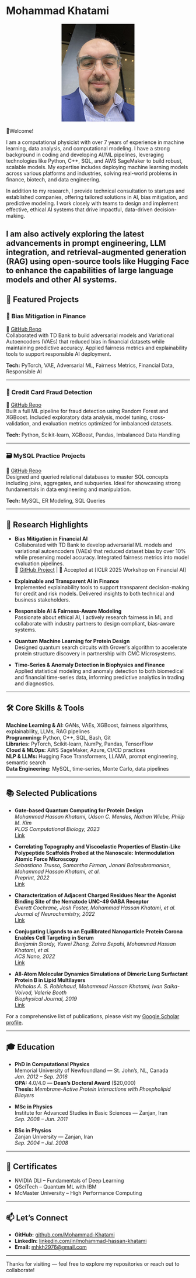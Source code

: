 # Mohammad Khatami

<p align="center">
  <img src="https://github.com/Mohammad-Khatami/photo/raw/main/photo_2025-04-15_11-19-18.jpg" alt="Mohammad Khatami" width="200"/>
</p>

👋Welcome! 

I am a computational physicist with over 7 years of experience in machine learning, data analysis, and computational modeling. I have a strong background in coding and developing AI/ML pipelines, leveraging technologies like Python, C++, SQL, and AWS SageMaker to build robust, scalable models. My expertise includes deploying machine learning models across various platforms and industries, solving real-world problems in finance, biotech, and data engineering.

In addition to my research, I provide technical consultation to startups and established companies, offering tailored solutions in AI, bias mitigation, and predictive modeling. I work closely with teams to design and implement effective, ethical AI systems that drive impactful, data-driven decision-making.

I am also actively exploring the latest advancements in prompt engineering, LLM integration, and retrieval-augmented generation (RAG) using open-source tools like Hugging Face to enhance the capabilities of large language models and other AI systems.
---

## 🚀 Featured Projects

### 🧠 Bias Mitigation in Finance  
🔗 [GitHub Repo](https://github.com/Mohammad-Khatami/GANs_muliple_SF_fairness)  
Collaborated with TD Bank to build adversarial models and Variational Autoencoders (VAEs) that reduced bias in financial datasets while maintaining predictive accuracy. Applied fairness metrics and explainability tools to support responsible AI deployment.

**Tech:** PyTorch, VAE, Adversarial ML, Fairness Metrics, Financial Data, Responsible AI

---

### 🔐 Credit Card Fraud Detection  
🔗 [GitHub Repo](https://github.com/Mohammad-Khatami/fraud-detection-project)  
Built a full ML pipeline for fraud detection using Random Forest and XGBoost. Included exploratory data analysis, model tuning, cross-validation, and evaluation metrics optimized for imbalanced datasets.

**Tech:** Python, Scikit-learn, XGBoost, Pandas, Imbalanced Data Handling

---

### 🗃️ MySQL Practice Projects  
🔗 [GitHub Repo](https://github.com/Mohammad-Khatami/MySQL-tutorial)  
Designed and queried relational databases to master SQL concepts including joins, aggregates, and subqueries. Ideal for showcasing strong fundamentals in data engineering and manipulation.

**Tech:** MySQL, ER Modeling, SQL Queries

---

## 🧪 Research Highlights

- **Bias Mitigation in Financial AI**  
  Collaborated with TD Bank to develop adversarial ML models and variational autoencoders (VAEs) that reduced dataset bias by over 10% while preserving model accuracy. Integrated fairness metrics into model evaluation pipelines.  
  🔗 [GitHub Project](https://github.com/Mohammad-Khatami/GANs_muliple_SF_fairness) | 📝 Accepted at [ICLR 2025 Workshop on Financial AI]

- **Explainable and Transparent AI in Finance**  
  Implemented explainability tools to support transparent decision-making for credit and risk models. Delivered insights to both technical and business stakeholders.

- **Responsible AI & Fairness-Aware Modeling**  
  Passionate about ethical AI, I actively research fairness in ML and collaborate with industry partners to design compliant, bias-aware systems.

- **Quantum Machine Learning for Protein Design**  
  Designed quantum search circuits with Grover’s algorithm to accelerate protein structure discovery in partnership with CMC Microsystems.

- **Time-Series & Anomaly Detection in Biophysics and Finance**  
  Applied statistical modeling and anomaly detection to both biomedical and financial time-series data, informing predictive analytics in trading and diagnostics.

---

## 🛠️ Core Skills & Tools

**Machine Learning & AI:** GANs, VAEs, XGBoost, fairness algorithms, explainability, LLMs, RAG pipelines  
**Programming:** Python, C++, SQL, Bash, Git  
**Libraries:** PyTorch, Scikit-learn, NumPy, Pandas, TensorFlow  
**Cloud & MLOps:** AWS SageMaker, Azure, CI/CD practices  
**NLP & LLMs:** Hugging Face Transformers, LLAMA, prompt engineering, semantic search  
**Data Engineering:** MySQL, time-series, Monte Carlo, data pipelines

---

## 📚 Selected Publications

- **Gate-based Quantum Computing for Protein Design**  
  *Mohammad Hassan Khatami, Udson C. Mendes, Nathan Wiebe, Philip M. Kim*  
  *PLOS Computational Biology, 2023*  
  [Link](https://journals.plos.org/ploscompbiol/article?id=10.1371/journal.pcbi.1011033)

- **Correlating Topography and Viscoelastic Properties of Elastin-Like Polypeptide Scaffolds Probed at the Nanoscale: Intermodulation Atomic Force Microscopy**  
  *Sebastiano Trusso, Samantha Firman, Janani Balasubramanian, Mohammad Hassan Khatami, et al.*  
  *Preprint, 2022*  
  [Link](https://www.researchgate.net/publication/363493456)

- **Characterization of Adjacent Charged Residues Near the Agonist Binding Site of the Nematode UNC-49 GABA Receptor**  
  *Everett Cochrane, Josh Foster, Mohammad Hassan Khatami, et al.*  
  *Journal of Neurochemistry, 2022*  
  [Link](https://www.researchgate.net/publication/363493456)

- **Conjugating Ligands to an Equilibrated Nanoparticle Protein Corona Enables Cell Targeting in Serum**  
  *Benjamin Stordy, Yuwei Zhang, Zahra Sepahi, Mohammad Hassan Khatami, et al.*  
  *ACS Nano, 2022*  
  [Link](https://www.researchgate.net/publication/363493456)

- **All-Atom Molecular Dynamics Simulations of Dimeric Lung Surfactant Protein B in Lipid Multilayers**  
  *Nicholas A. S. Robichaud, Mohammad Hassan Khatami, Ivan Saika-Voivod, Valerie Booth*  
  *Biophysical Journal, 2019*  
  [Link](https://www.ncbi.nlm.nih.gov/pmc/articles/PMC6719169/)

For a comprehensive list of publications, please visit my [Google Scholar profile](https://scholar.google.ca/citations?user=pZlvACoAAAAJ&hl=en).

---

## 🎓 Education

- **PhD in Computational Physics**  
  Memorial University of Newfoundland — St. John’s, NL, Canada  
  *Jan. 2012 – Sep. 2016*  
  **GPA:** 4.0/4.0 — **Dean’s Doctoral Award** ($20,000)  
  **Thesis:** *Membrane-Active Protein Interactions with Phospholipid Bilayers*

- **MSc in Physics**  
  Institute for Advanced Studies in Basic Sciences — Zanjan, Iran  
  *Sep. 2008 – Jun. 2011*

- **BSc in Physics**  
  Zanjan University — Zanjan, Iran  
  *Sep. 2004 – Jul. 2008*
  
---

## 📜 Certificates

- NVIDIA DLI – Fundamentals of Deep Learning  
- QSciTech – Quantum ML with IBM  
- McMaster University – High Performance Computing

---

## 📫 Let’s Connect

- **GitHub:** [github.com/Mohammad-Khatami](https://github.com/Mohammad-Khatami)  
- **LinkedIn:** [linkedin.com/in/mohammad-hassan-khatami](https://linkedin.com/in/mohammad-hassan-khatami)  
- **Email:** mhkh2976@gmail.com  

---

Thanks for visiting — feel free to explore my repositories or reach out to collaborate!

